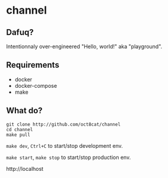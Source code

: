 # channel

## Dafuq?

Intentionnaly over-engineered "Hello, world!" aka "playground".

## Requirements

* docker
* docker-compose
* make

## What do?

```
git clone http://github.com/oct8cat/channel
cd channel
make pull
```

`make dev`, `Ctrl+C` to start/stop development env.

`make start`, `make stop` to start/stop production env.

http://localhost
